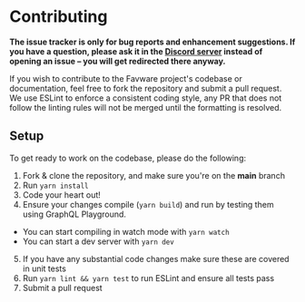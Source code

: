 # Contributing

**The issue tracker is only for bug reports and enhancement suggestions. If you
have a question, please ask it in the
[Discord server](https://join.favware.tech) instead of opening an issue – you
will get redirected there anyway.**

If you wish to contribute to the Favware project's codebase or documentation,
feel free to fork the repository and submit a pull request. We use ESLint to
enforce a consistent coding style, any PR that does not follow the linting rules
will not be merged until the formatting is resolved.

## Setup

To get ready to work on the codebase, please do the following:

1. Fork & clone the repository, and make sure you're on the **main** branch
2. Run `yarn install`
3. Code your heart out!
4. Ensure your changes compile (`yarn build`) and run by testing them using
   GraphQL Playground.

- You can start compiling in watch mode with `yarn watch`
- You can start a dev server with `yarn dev`

5. If you have any substantial code changes make sure these are covered in unit
   tests
6. Run `yarn lint && yarn test` to run ESLint and ensure all tests pass
7. Submit a pull request
